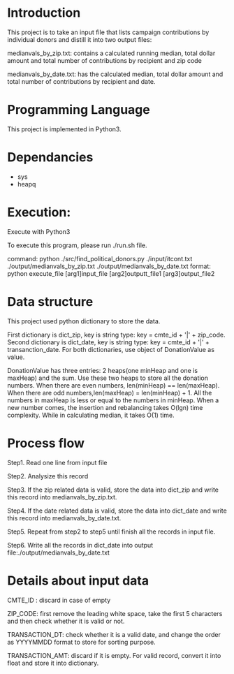 # Introduction
This project is to take an input file that lists campaign contributions by individual donors and distill it into two output files:

medianvals_by_zip.txt: contains a calculated running median, total dollar amount and total number of contributions by recipient and zip code

medianvals_by_date.txt: has the calculated median, total dollar amount and total number of contributions by recipient and date.

# Programming Language
This project is implemented in Python3. 

# Dependancies 
* sys
* heapq

# Execution:
Execute with Python3

To execute this program, please run ./run.sh file.

command: python ./src/find_political_donors.py ./input/itcont.txt ./output/medianvals_by_zip.txt ./output/medianvals_by_date.txt
format: python execute_file  [arg1]input_file [arg2]outputt_file1 [arg3]output_file2 

# Data structure
This project used python dictionary to store the data.

First dictionary is dict_zip, key is string type: key = cmte_id + '|' + zip_code.
Second dictionary is dict_date, key is string type: key = cmte_id + '|' + transanction_date.
For both dictionaries, use object of DonationValue as value.

DonationValue has three entries: 2 heaps(one minHeap and one is maxHeap) and the sum.
Use these two heaps to store all the donation numbers.
When there are even numbers, len(minHeap) == len(maxHeap). When there are odd numbers,len(maxHeap) = len(minHeap) + 1.
All the numbers in maxHeap is less or equal to the numbers in minHeap.
When a new number comes, the insertion and rebalancing takes O(lgn) time complexity. While in calculating median, it takes O(1) time.

# Process flow
Step1. Read one line from input file

Step2. Analysize this record 

Step3. If the zip related data is valid, store the data into dict_zip and write this record into medianvals_by_zip.txt.

Step4. If the date related data is valid, store the data into dict_date and write this record into medianvals_by_date.txt.

Step5. Repeat from step2 to step5 until finish all the records in input file.

Step6. Write all the records in dict_date into output file:./output/medianvals_by_date.txt

# Details about input data
CMTE_ID : discard in case of empty

ZIP_CODE: first remove the leading white space,  take the first 5 characters and then check whether it is valid or not.

TRANSACTION_DT: check whether it is a valid date, and change the order as YYYYMMDD format to store for sorting purpose. 

TRANSACTION_AMT: discard if it is empty. For valid record, convert it into float and store it into dictionary.
